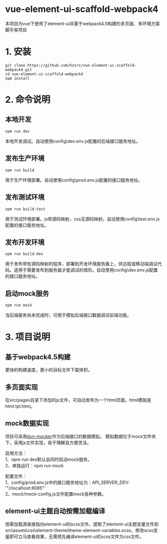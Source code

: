 # vue-element-ui-scaffold-webpack4
本项目为vue下使用了element-ui并基于webpack4.5构建的多页面、多环境方案脚手架项目


# 1. 安装
```
git clone https://github.com/hzsrc/vue-element-ui-scaffold-webpack4.git
cd vue-element-ui-scaffold-webpack4
npm install
```



# 2. 命令说明
## 本地开发
```
npm run dev
```
本地开发调试。自动使用config\dev.env.js配置的后端接口服务地址。


## 发布生产环境
```
npm run build
```
用于生产环境部署。自动使用config\prod.env.js配置的接口服务地址。


## 发布测试环境
```
npm run build-test
```
用于测试环境部署。js带源码映射，css无源码映射。自动使用config\test.env.js配置的接口服务地址。



## 发布开发环境
```
npm run build-dev
```
用于发布带有源码映射的程序，部署到开发环境服务器上，供远程或移动端调试代码。适用于需要发布到服务器才能调试的情形。自动使用config\dev.env.js配置的接口服务地址。


## 启动mock服务
```
npm run mock
```
当后端服务尚未完成时，可用于模拟后端接口数据调试前端功能。



# 3. 项目说明
## 基于webpack4.5构建
更快的构建速度，更小的目标文件下载体积。


## 多页面实现
在src/pages目录下添加的js文件，可自动发布为一个html页面。html模板是html.tpl.html。


## mock数据实现
项目可采用[dyn-mocker](https://github.com/hzsrc/dyn-mocker)作为后端接口的数据模拟。
模拟数据位于mock文件夹下，采用js文件实现，易于理解且方便灵活。

启用方法：  
1、npm run dev默认会同时启动mock服务。  
2、单独运行：npm run mock

配置文件：  
1、config/prod.env.js中的接口服务地址为：API_SERVER_DEV: '"//localhost:8085"'  
2、mock/mock-config.js文件配置mock各种参数。

## element-ui主题自动按需加载编译
按需加载源直接指向element-ui的scss文件。提取了element-ui主题变量文件到src\assets\css\element-theme\theme-element-variables.scss，修改scss变量即可立马查看效果，无需预先编译element-ui的scss文件为css文件。
